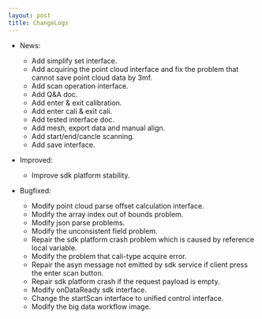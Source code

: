 ```yaml
---
layout: post
title: ChangeLogs
---
```


- News:  
  - Add simplify set interface.
  - Add acquiring the point cloud interface and fix the problem that cannot save point cloud data by 3mf.
  - Add scan operation interface.
  - Add Q&A doc.
  - Add enter & exit calibration.
  - Add enter cali & exit cali.
  - Add tested interface doc.
  - Add mesh, export data and manual align.
  - Add start/end/cancle scanning.
  - Add save interface.

- Improved:  
  - Improve sdk platform stability.

- Bugfixed:  
  - Modify point cloud parse offset calculation interface.
  - Modify the array index out of bounds problem.
  - Modify json parse problems.
  - Modify the unconsistent field problem.
  - Repair the sdk platform crash problem which is caused by reference local variable.
  - Modify the problem that cali-type acquire error.
  - Repair the asyn message not emitted by sdk service if client press the enter scan button.
  - Repair sdk platform crash if the request payload is empty.
  - Modify onDataReady sdk interface.
  - Change the startScan interface to unified control interface.
  - Modify the big data workflow image.